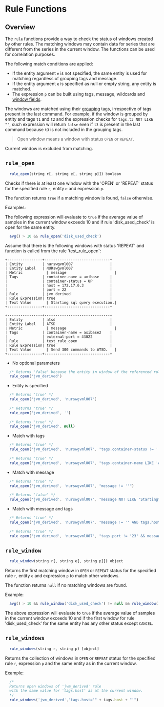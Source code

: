# Rule Functions

## Overview

The `rule` functions provide a way to check the status of windows created by other rules. The matching windows may contain data for series that are different from the series in the current window. The functions can be used for correlation purposes.

The following match conditions are applied:

* If the entity argument `e` is not specified, the same entity is used for matching regardless of grouping tags and message.
* If the entity argument `e` is specified as null or empty string, any entity is matched.
* The expression `p` can be built using tags, message, wildcards and [window fields](window.md#window-fields).

The windows are matched using their [grouping](grouping.md) tags, irrespective of tags present in the last command. 
For example, if the window is grouped by entity and tags `t1` and `t2` and the expression checks for `tags.t3 NOT LIKE ""`, such expression will return `false` even if `t3` is present in the last command because `t3` is not included in the grouping tags.

> Open window means a window with status `OPEN` or `REPEAT`.

Current window is excluded from matching.

## `rule_open`

```javascript
  rule_open(string r[, string e[, string p]]) boolean
```

Checks if there is at least one window with the 'OPEN' or 'REPEAT' status for the specified rule `r`, entity `e` and expression `p`.

The function returns `true` if a matching window is found, `false` otherwise.

Examples:

The following expression will evaluate to `true` if the average value of samples in the current window exceeds 10 and if rule 'disk_used_check' is open for the same entity.

```javascript
  avg() > 10 && rule_open('disk_used_check')
```

Assume that there is the following windows with status 'REPEAT' and function is called from the rule 'test_rule_open':

```
+----------------+------------------------------+
| Entity         | nurswgvml007                 |
| Entity Label   | NURswgvml007                 |
| Metric	       | message                      |
| Tags	         | container-name = axibase     | 
|                | container-status = UP        |
|                | host = 172.17.0.3            |
|                | port = 22                    |
| Rule	         | jvm_derived                  |
| Rule Expression| true                         |
| Text Value	   | Starting sql query execution.|
+----------------+------------------------------+
```
```
+----------------+------------------------------+
| Entity         | atsd                         |
| Entity Label   | ATSD                         |
| Metric	       | message                      |
| Tags	         | container-name = axibase2    |
|                | external-port = 43022        |
| Rule	         | test_rule_open               |
| Rule Expression| true                         |
| Text Value	   | Send 300 commands to ATSD.   |
+----------------+------------------------------+
```

* No optional parameters

```javascript
  /* Returns 'false' because the entity in window of the referenced rule is different */
  rule_open('jvm_derived')
```

* Entity is specified

```javascript
  /* Returns 'true' */
  rule_open('jvm_derived', 'nurswgvml007')
  
  /* Returns 'true' */
  rule_open('jvm_derived', '')
  
  /* Returns 'true' */
  rule_open('jvm_derived', null)
```

* Match with tags

```javascript
  /* Returns 'true' */
  rule_open('jvm_derived', 'nurswgvml007', "tags.container-status != ''")
  
  /* Returns 'true' */
  rule_open('jvm_derived', 'nurswgvml007', "tags.container-name LIKE 'axi*'")
```

* Match with message

```javascript
  /* Returns 'true' */
  rule_open('jvm_derived', 'nurswgvml007', "message != ''")
  
  /* Returns 'false' */
  rule_open('jvm_derived', 'nurswgvml007', "message NOT LIKE 'Starting*'")
```

* Match with message and tags

```javascript
  /* Returns 'true' */
  rule_open('jvm_derived', 'nurswgvml007', "message != '' AND tags.host='172.17.0.3'")
  
  /* Returns 'true' */
  rule_open('jvm_derived', 'nurswgvml007', "tags.port != '23' && message LIKE 'Starting*'")
```

## `rule_window`

```javascript
  rule_window(string r[, string e[, string p]]) object
```

Returns the first matching window in `OPEN` or `REPEAT` status for the specified rule `r`, entity `e` and expression `p` to match other windows.

The function returns `null` if no matching windows are found.

Example:

```javascript
  avg() > 10 && rule_window('disk_used_check') != null && rule_window('disk_used_check').status != 'CANCEL'
```

The above expression will evaluate to `true` if the average value of samples in the current window exceeds 10 and if the first window for rule 'disk_used_check' for the same entity has any other status except `CANCEL`.


## `rule_windows`

```javascript
  rule_windows(string r, string p) [object]
```

Returns the collection of windows in `OPEN` or `REPEAT` status for the specified rule `r`, expression `p` and the same entity as in the current window.

Example:

```javascript
  /* 
  Returns open windows of 'jvm_derived' rule 
  with the same value for 'tags.host' as at the current window. 
  */
  rule_windows('jvm_derived',"tags.host='" + tags.host + "'")
```

